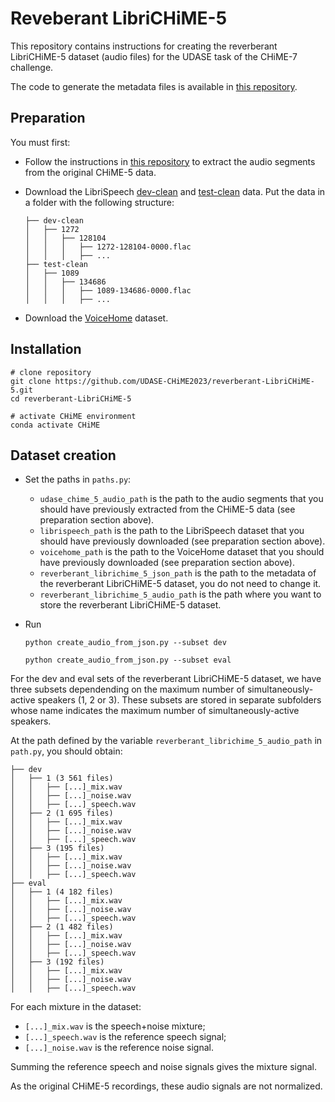 # Reveberant LibriCHiME-5

This repository contains instructions for creating the reverberant LibriCHiME-5 dataset (audio files) for the UDASE task of the CHiME-7 challenge.

The code to generate the metadata files is available in [this repository](https://github.com/UDASE-CHiME2023/reverberant-LibriCHiME-5-internal).

## Preparation

You must first:

 - Follow the instructions in [this repository](https://github.com/UDASE-CHiME2023/CHiME-5) to extract the audio segments from the original CHiME-5 data. 
    
 - Download the LibriSpeech [dev-clean](https://www.openslr.org/resources/12/dev-clean.tar.gz) and [test-clean](https://www.openslr.org/resources/12/test-clean.tar.gz) data. Put the data in a folder with the following structure:

    ```
    ├── dev-clean
    │   ├── 1272
    │   │   ├── 128104
    │   │   │   ├── 1272-128104-0000.flac
    │   │   │   ├── ...
    ├── test-clean
    │   ├── 1089
    │   │   ├── 134686
    │   │   │   ├── 1089-134686-0000.flac
    │   │   │   ├── ...
    ```

- Download the [VoiceHome](https://zenodo.org/record/1314196) dataset.

## Installation

```
# clone repository
git clone https://github.com/UDASE-CHiME2023/reverberant-LibriCHiME-5.git
cd reverberant-LibriCHiME-5

# activate CHiME environment
conda activate CHiME
```

## Dataset creation

- Set the paths in `paths.py`:
    - `udase_chime_5_audio_path` is the path to the audio segments that you should have previously extracted from the CHiME-5 data (see preparation section above).
    - `librispeech_path` is the path to the LibriSpeech dataset that you should have previously downloaded (see preparation section above).
    - `voicehome_path` is the path to the VoiceHome dataset that you should have previously downloaded (see preparation section above).
    - `reverberant_librichime_5_json_path` is the path to the metadata of the reverberant LibriCHiME-5 dataset, you do not need to change it.
    - `reverberant_librichime_5_audio_path` is the path where you want to store the reverberant LibriCHiME-5 dataset.
- Run 
    
    `python create_audio_from_json.py --subset dev`

    `python create_audio_from_json.py --subset eval`

For the dev and eval sets of the reverberant LibriCHiME-5 dataset, we have three subsets dependending on the maximum number of simultaneously-active speakers (1, 2 or 3). These subsets are stored in separate subfolders whose name indicates the maximum number of simultaneously-active speakers.

At the path defined by the variable `reverberant_librichime_5_audio_path` in `path.py`, you should obtain: 

```
├── dev
│   ├── 1 (3 561 files)
│   │   ├── [...]_mix.wav
│   │   ├── [...]_noise.wav
│   │   ├── [...]_speech.wav
│   ├── 2 (1 695 files)
│   │   ├── [...]_mix.wav
│   │   ├── [...]_noise.wav
│   │   ├── [...]_speech.wav
│   ├── 3 (195 files)
│   │   ├── [...]_mix.wav
│   │   ├── [...]_noise.wav
│   │   ├── [...]_speech.wav
├── eval
│   ├── 1 (4 182 files)
│   │   ├── [...]_mix.wav
│   │   ├── [...]_noise.wav
│   │   ├── [...]_speech.wav
│   ├── 2 (1 482 files)
│   │   ├── [...]_mix.wav
│   │   ├── [...]_noise.wav
│   │   ├── [...]_speech.wav
│   ├── 3 (192 files)
│   │   ├── [...]_mix.wav
│   │   ├── [...]_noise.wav
│   │   ├── [...]_speech.wav
```

For each mixture in the dataset:
- `[...]_mix.wav` is the speech+noise mixture;
- `[...]_speech.wav` is the reference speech signal;
- `[...]_noise.wav` is the reference noise signal.

Summing the reference speech and noise signals gives the mixture signal.

As the original CHiME-5 recordings, these audio signals are not normalized.
